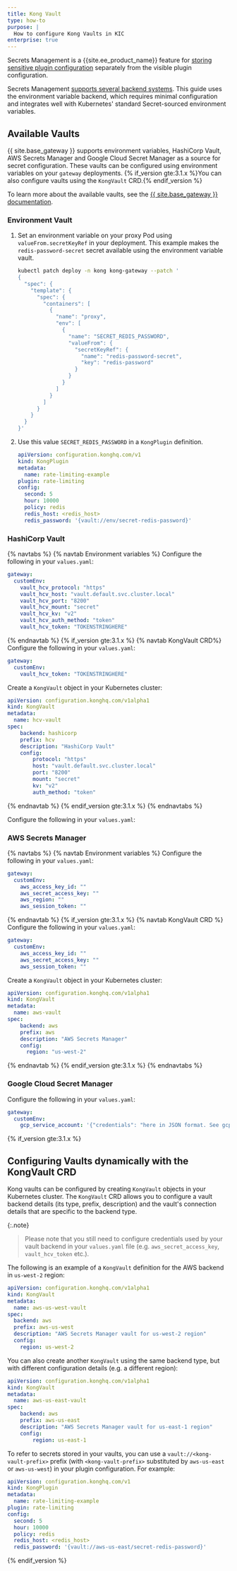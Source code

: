 ```yaml
---
title: Kong Vault
type: how-to
purpose: |
  How to configure Kong Vaults in KIC 
enterprise: true
---
```


Secrets Management is a {{site.ee_product_name}} feature for [storing sensitive
plugin configuration](/gateway/latest/kong-enterprise/secrets-management/#referenceable-plugin-fields) 
separately from the visible plugin configuration. 

Secrets Management [supports several backend systems](/gateway/latest/kong-enterprise/secrets-management/backends/).
This guide uses the environment variable backend, which requires minimal
configuration and integrates well with Kubernetes' standard Secret-sourced
environment variables.

## Available Vaults

{{ site.base_gateway }} supports environment variables, HashiCorp Vault, AWS Secrets Manager and Google Cloud Secret Manager as a source for secret configuration. These vaults can be configured using environment variables on your `gateway` deployments.
{% if_version gte:3.1.x %}You can also configure vaults using the `KongVault` CRD.{% endif_version %}

To learn more about the available vaults, see the [{{ site.base_gateway }} documentation](/gateway/latest/kong-enterprise/secrets-management/).

### Environment Vault

1.  Set an environment variable on your proxy Pod using `valueFrom.secretKeyRef` in your deployment. This example makes the `redis-password-secret` secret available using the environment variable vault.

    ```bash
    kubectl patch deploy -n kong kong-gateway --patch '
    {
      "spec": {
        "template": {
          "spec": {
            "containers": [
              {
                "name": "proxy",
                "env": [
                  {
                    "name": "SECRET_REDIS_PASSWORD",
                    "valueFrom": {
                      "secretKeyRef": {
                        "name": "redis-password-secret",
                        "key": "redis-password"
                      }
                    }
                  }
                ]
              }
            ]
          }
        }
      }
    }'
    ```

1. Use this value `SECRET_REDIS_PASSWORD` in a `KongPlugin` definition.

    ```yaml
    apiVersion: configuration.konghq.com/v1
    kind: KongPlugin
    metadata:
      name: rate-limiting-example
    plugin: rate-limiting
    config:
      second: 5
      hour: 10000
      policy: redis
      redis_host: <redis_host>
      redis_password: '{vault://env/secret-redis-password}'
    ```

### HashiCorp Vault

{% navtabs  %}
{% navtab Environment variables %}
Configure the following in your `values.yaml`:

```yaml
gateway:
  customEnv:
    vault_hcv_protocol: "https"
    vault_hcv_host: "vault.default.svc.cluster.local"
    vault_hcv_port: "8200"
    vault_hcv_mount: "secret"
    vault_hcv_kv: "v2"
    vault_hcv_auth_method: "token"
    vault_hcv_token: "TOKENSTRINGHERE"
```
{% endnavtab %}
{% if_version gte:3.1.x %}
{% navtab KongVault CRD%}
Configure the following in your `values.yaml`:

```yaml
gateway:
  customEnv:
    vault_hcv_token: "TOKENSTRINGHERE"
```

Create a `KongVault` object in your Kubernetes cluster:

```yaml
apiVersion: configuration.konghq.com/v1alpha1
kind: KongVault
metadata:
  name: hcv-vault
spec:
    backend: hashicorp
    prefix: hcv
    description: "HashiCorp Vault"
    config:
        protocol: "https"
        host: "vault.default.svc.cluster.local"
        port: "8200"
        mount: "secret"
        kv: "v2"
        auth_method: "token"
```
{% endnavtab %}
{% endif_version gte:3.1.x %}
{% endnavtabs %}

Configure the following in your `values.yaml`:

### AWS Secrets Manager

{% navtabs  %}
{% navtab Environment variables %}
Configure the following in your `values.yaml`:

```yaml
gateway:
  customEnv:
    aws_access_key_id: ""
    aws_secret_access_key: ""
    aws_region: ""
    aws_session_token: ""
```
{% endnavtab %}
{% if_version gte:3.1.x %}
{% navtab KongVault CRD %}
Configure the following in your `values.yaml`:

```yaml
gateway:
  customEnv:
    aws_access_key_id: ""
    aws_secret_access_key: ""
    aws_session_token: ""
```

Create a `KongVault` object in your Kubernetes cluster:

```yaml
apiVersion: configuration.konghq.com/v1alpha1
kind: KongVault
metadata:
  name: aws-vault
spec:
    backend: aws
    prefix: aws
    description: "AWS Secrets Manager"
    config:
      region: "us-west-2"
```
{% endnavtab %}
{% endif_version gte:3.1.x %}
{% endnavtabs %}

### Google Cloud Secret Manager

Configure the following in your `values.yaml`:

```yaml
gateway:
  customEnv:
    gcp_service_account: '{"credentials": "here in JSON format. See gcp-project-RANDOM_ID.json"}'
```


{% if_version gte:3.1.x %}
## Configuring Vaults dynamically with the KongVault CRD

Kong vaults can be configured by creating `KongVault` objects in your Kubernetes cluster.
The `KongVault` CRD allows you to configure a vault backend details (its type, prefix, description) and the vault's connection details that are specific to the backend type.

{:.note}
> Please note that you still need to configure credentials used by your vault backend in your `values.yaml` file
> (e.g. `aws_secret_access_key`, `vault_hcv_token` etc.).

The following is an example of a `KongVault` definition for the AWS backend in `us-west-2` region:

```yaml
apiVersion: configuration.konghq.com/v1alpha1
kind: KongVault
metadata:
  name: aws-us-west-vault
spec:
  backend: aws
  prefix: aws-us-west
  description: "AWS Secrets Manager vault for us-west-2 region"
  config:
    region: us-west-2
```

You can also create another `KongVault` using the same backend type, but with different configuration details (e.g. a different region):

```yaml
apiVersion: configuration.konghq.com/v1alpha1
kind: KongVault
metadata:
  name: aws-us-east-vault
spec:
    backend: aws
    prefix: aws-us-east
    description: "AWS Secrets Manager vault for us-east-1 region"
    config:
        region: us-east-1
```

To refer to secrets stored in your vaults, you can use a `vault://<kong-vault-prefix>` prefix (with `<kong-vault-prefix>` substituted by `aws-us-east` or `aws-us-west`)
in your plugin configuration. For example:

```yaml
apiVersion: configuration.konghq.com/v1
kind: KongPlugin
metadata:
  name: rate-limiting-example
plugin: rate-limiting
config:
  second: 5
  hour: 10000
  policy: redis
  redis_host: <redis_host>
  redis_password: '{vault://aws-us-east/secret-redis-password}'
```
{% endif_version %}
